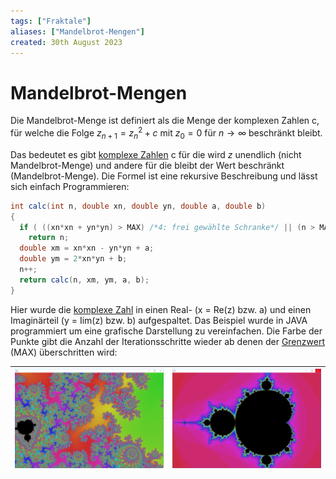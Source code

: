 ```yaml
---
tags: ["Fraktale"]
aliases: ["Mandelbrot-Mengen"]
created: 30th August 2023
---
```


# Mandelbrot-Mengen

Die Mandelbrot-Menge ist definiert als die Menge der komplexen Zahlen c, für welche die Folge $z_{n+1}=z_n^2+c$ 	mit 	 $z_0=0$ für $n \rightarrow \infty$ beschränkt bleibt.

Das bedeutet es gibt [komplexe Zahlen](../../Mathematik/mathe%20(3)/Komplexe%20Zahlen.md) c für die wird $z$ unendlich (nicht Mandelbrot-Menge) und andere für die bleibt der Wert beschränkt (Mandelbrot-Menge). Die Formel ist eine rekursive Beschreibung und lässt sich einfach Programmieren:

```java
int calc(int n, double xn, double yn, double a, double b)
{
  if ( ((xn*xn + yn*yn) > MAX) /*4: frei gewählte Schranke*/ || (n > MAXITER))
    return n;
  double xm = xn*xn - yn*yn + a;
  double ym = 2*xn*yn + b;
  n++;
  return calc(n, xm, ym, a, b);
}
```

Hier wurde die [komplexe Zahl](../../Mathematik/mathe%20(3)/Komplexe%20Zahlen.md) in einen Real- (x = Re(z) bzw. a) und einen Imaginärteil (y = Iim(z) bzw. b) aufgespaltet. Das Beispiel wurde in JAVA programmiert um eine grafische Darstellung zu vereinfachen. Die Farbe der Punkte gibt die Anzahl der Iterationsschritte wieder ab denen der [Grenzwert](../../Mathematik/mathe%20(3)/Grenzwert.md) (MAX) überschritten wird:

| ![C_RekursFraktal3](assets/C_RekursFraktal3.png) | ![C_RekursFraktal2](assets/C_RekursFraktal2.png) |
| ------------------------------------------------ | ------------------------------------------------ |
